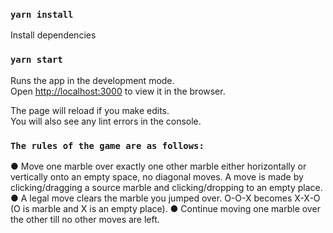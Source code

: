 ### `yarn install`

Install dependencies

### `yarn start`

Runs the app in the development mode.\
Open [http://localhost:3000](http://localhost:3000) to view it in the browser.

The page will reload if you make edits.\
You will also see any lint errors in the console.

### `The rules of the game are as follows:`
●	Move one marble over exactly one other marble either horizontally or vertically onto an empty space, no diagonal moves. A move is made by clicking/dragging a source marble and clicking/dropping to an empty place.
●	A legal move clears the marble you jumped over. O-O-X becomes X-X-O (O is marble and X is an empty place). 
●	Continue moving one marble over the other till no other moves are left.
